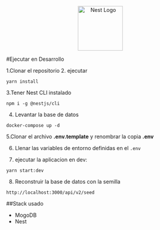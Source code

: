 <p align="center">
  <a href="http://nestjs.com/" target="blank"><img src="https://nestjs.com/img/logo-small.svg" width="120" alt="Nest Logo" /></a>
</p>

#Ejecutar en Desarrollo

1.Clonar el repositorio
2. ejecutar
```
yarn install
```

3.Tener Nest CLI instalado
```
npm i -g @nestjs/cli
```

4. Levantar la base de datos
```
docker-compose up -d
```

5.Clonar el archivo __.env.template__ y renombrar la copia __.env__

6. Llenar las variables de entorno definidas en el ```.env```

7. ejecutar la aplicacion en dev:
```
yarn start:dev
```

8. Reconstruir la base de datos con la semilla
```
http://localhost:3000/api/v2/seed
```




##Stack usado
* MogoDB
* Nest


